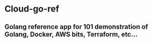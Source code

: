 # Cloud-go-ref
## Golang reference app for 101 demonstration of Golang, Docker, AWS bits, Terraform, etc...
